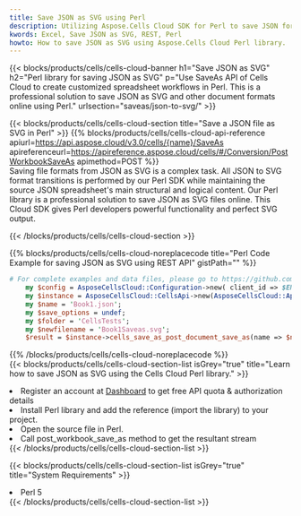 ```yaml
---
title: Save JSON as SVG using Perl 
description: Utilizing Aspose.Cells Cloud SDK for Perl to save JSON format file as SVG format file. 
kwords: Excel, Save JSON as SVG, REST, Perl
howto: How to save JSON as SVG using Aspose.Cells Cloud Perl library.
---
```



{{< blocks/products/cells/cells-cloud-banner h1="Save JSON as SVG" h2="Perl library for saving JSON as SVG" p="Use SaveAs API of Cells Cloud to create customized spreadsheet workflows in Perl. This is a professional solution to save JSON as SVG and other document formats online using Perl." urlsection="saveas/json-to-svg/" >}}

{{< blocks/products/cells/cells-cloud-section  title="Save a JSON file as SVG in Perl" >}}
{{% blocks/products/cells/cells-cloud-api-reference  apiurl=https://api.aspose.cloud/v3.0/cells/{name}/SaveAs  apireferenceurl=https://apireference.aspose.cloud/cells/#/Conversion/PostWorkbookSaveAs  apimethod=POST %}}
<br/>
Saving file formats from JSON as SVG is a complex task. All JSON to SVG format transitions is performed by our Perl SDK while maintaining the source JSON spreadsheet's main structural and logical content. Our Perl library is a professional solution to save JSON as SVG files online. This Cloud SDK gives Perl developers powerful functionality and perfect SVG output.

{{< /blocks/products/cells/cells-cloud-section >}}

{{% blocks/products/cells/cells-cloud-noreplacecode title="Perl Code Example for saving JSON as SVG using REST API" gistPath="" %}}
  
```perl
# For complete examples and data files, please go to https://github.com/aspose-cells-cloud/aspose-cells-cloud-perl/
    my $config = AsposeCellsCloud::Configuration->new( client_id => $ENV{'ProductClientId'}, client_secret => $ENV{'ProductClientSecret'});
    my $instance = AsposeCellsCloud::CellsApi->new(AsposeCellsCloud::ApiClient->new( $config));
    my $name = 'Book1.json';
    my $save_options = undef;
    my $folder = 'CellsTests';
    my $newfilename = 'Book1Saveas.svg';
    $result = $instance->cells_save_as_post_document_save_as(name => $name,save_options => $save_options, newfilename => $newfilename, folder => $folder);
```
  
{{% /blocks/products/cells/cells-cloud-noreplacecode  %}}
<br/>
{{< blocks/products/cells/cells-cloud-section-list isGrey="true"  title="Learn how to save JSON as SVG using the Cells Cloud Perl library." >}}
<li>Register an account at <a href="https://dashboard.aspose.cloud/">Dashboard</a> to get free API quota & authorization details</li>
<li>Install Perl library and add the reference (import the library) to your project.</li>
<li>Open the source file in Perl.</li>
<li>Call post_workbook_save_as method to get the resultant stream</li>
{{< /blocks/products/cells/cells-cloud-section-list >}}

{{< blocks/products/cells/cells-cloud-section-list isGrey="true"  title="System Requirements" >}}
<li>Perl 5</li>
{{< /blocks/products/cells/cells-cloud-section-list >}}
